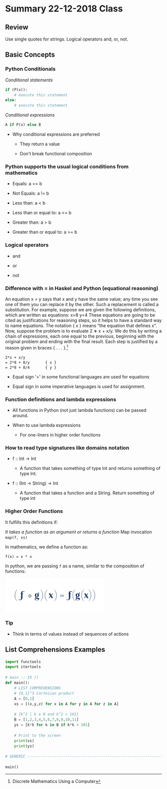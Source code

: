 # Summary 22-12-2018 Class

## Review

Use single quotes for strings.
Logical operators and, or, not.

## Basic Concepts

### Python Conditionals

_Conditional statements_

```python
if (P(x)):
    # execute this statement
else:
    # execute this statement
```

_Conditional expressions_

```python
A if P(x) else B
```

- Why conditional expressions are preferred

	- They return a value

	- Don't break functional composition

### Python supports the usual logical conditions from mathematics

- Equals: a == b

- Not Equals: a != b

- Less than: a \< b

- Less than or equal to: a \<= b

- Greater than: a \> b

- Greater than or equal to: a \>= b

### Logical operators

- and

- or

- not

### Difference with = in Haskel and Python (equational reasoning)

An equation x = y says that x and y have the same value; any time you see one of them you can replace it by the other. Such a replacement is called a substitution. For example, suppose we are given the following definitions, which are written as equations:
x=8 y=4
These equations are going to be cited as justifications for reasoning steps, so it helps to have a standard way to name equations. The notation { x } means “the equation that defines x”. Now, suppose the problem is to evaluate 2 ∗ x + x/y. We do this by writing a chain of expressions, each one equal to the previous, beginning with the original problem and ending with the final result. Each step is justified by a reason given in braces { . . . }.[^1]
 
```
2*x + x/y
= 2*8 + 8/y       { x }
= 2*8 + 8/4       { y }
```

- Equal sign '=' in some functional languages are used for equations

- Equal sign in some imperative languages is used for assignment.

### Function definitions and lambda expressions

- All functions in Python (not just lambda functions) can be passed around.

- When to use lambda expressions

	- For one-liners in higher order functions

### How to read type signatures like domains notation

- f :: Int -\> Int

	- A function that takes something of type Int and returns something of type Int.

- f :: (Int -\> String) -\> Int

	- A function that takes a function and a String. Return something of type int

### Higher Order Functions
It fulfills this definitions if:

_It takes a function as an argument or returns a function_
Map invocation
`map(f, xs)`

In mathematics, we define a function as:

```
f(x) = x * x
```

In python, we are passing `f` as a name, similar to the composition of functions:

![Compose f with g](https://github.com/gabriels23/Python-Lab/blob/master/Classes/compose.jpeg?raw=true)


### Tip

- Think in terms of values instead of sequences of actions

## List Comprehensions Examples

```python
import functools
import itertools

# main :: IO ()
def main():
	# LIST COMPREHENSIONS
	# {0,1}^3 Cartesian product
	A = [0,1]
	xs = [(x,y,z) for x in A for y in A for z in A]

	# {k^2 | k e B and k^2 < 101}
	B = [1,2,3,4,5,6,7,8,9,10,11]
	ys = [k*k for k in B if k*k < 101]

	# Print to the screen
	print(xs)
	print(ys)
	
# GENERIC ----------------------------------------------------------------------

main()
```

[^1]:	Discrete Mathematics Using a Computer
